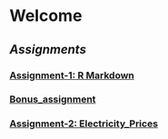# **Welcome**
## *Assignments*
### **[Assignment-1: R Markdown](assignment_1_rmarkdown.html)**
### **[Bonus_assignment](bonus_assignment.html)**
### **[Assignment-2: Electricity_Prices](Assignment2-Electricity_Prices.html)**
